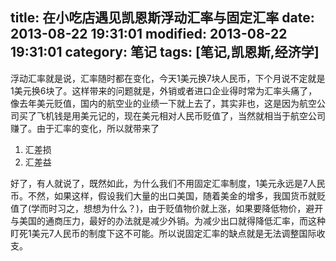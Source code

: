 title: 在小吃店遇见凯恩斯浮动汇率与固定汇率
date: 2013-08-22 19:31:01
modified: 2013-08-22 19:31:01
category: 笔记
tags: [笔记,凯恩斯,经济学]
---

浮动汇率就是说，汇率随时都在变化，今天1美元换7块人民币，下个月说不定就是1美元换6块了。这样带来的问题就是，外销或者进口企业得时常为汇率头痛了，像去年美元贬值，国内的航空业的业绩一下就上去了，其实非也，这是因为航空公司买了飞机钱是用美元记的，现在美元相对人民币贬值了，当然就相当于航空公司赚了。由于汇率的变化，所以就带来了

1. 汇差损
2. 汇差益

好了，有人就说了，既然如此，为什么我们不用固定汇率制度，1美元永远是7人民币。不然，如果这样，假设我们大量的出口美国，随着美金的增多，我国货币就贬值了(学而时习之，想想为什么？)，由于贬值物价就上涨，如果要降低物价，避开与美国的通商压力，最好的办法就是减少外销。为减少出口就得降低汇率，而这种盯死1美元7人民币的制度下这不可能。所以说固定汇率的缺点就是无法调整国际收支。
